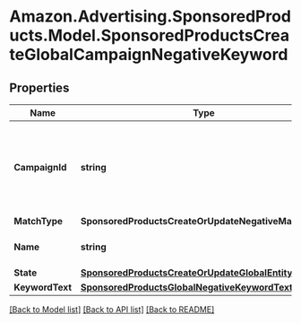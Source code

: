 # Amazon.Advertising.SponsoredProducts.Model.SponsoredProductsCreateGlobalCampaignNegativeKeyword

## Properties

Name | Type | Description | Notes
------------ | ------------- | ------------- | -------------
**CampaignId** | **string** | The identifier of the campaign to which the keyword is associated. | 
**MatchType** | **SponsoredProductsCreateOrUpdateNegativeMatchType** |  | 
**Name** | **string** | Name for the keyword | [optional] 
**State** | [**SponsoredProductsCreateOrUpdateGlobalEntityState**](SponsoredProductsCreateOrUpdateGlobalEntityState.md) |  | 
**KeywordText** | [**SponsoredProductsGlobalNegativeKeywordText**](SponsoredProductsGlobalNegativeKeywordText.md) |  | 

[[Back to Model list]](../README.md#documentation-for-models) [[Back to API list]](../README.md#documentation-for-api-endpoints) [[Back to README]](../README.md)

